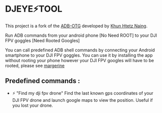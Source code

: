 
# DJEYE⚡TOOL

This project is a fork of the [ADB-OTG](https://github.com/KhunHtetzNaing/ADB-OTG) developed by [Khun Htetz Naing](https://github.com/KhunHtetzNaing).

Run ADB commands from your android phone [No Need ROOT] to your DJI FPV goggles [Need Rooted Googles]

You can call predefined ADB shell commands by connecting your Android smartphone to your DJI FPV goggles.
You can use it by installing the app without rooting your phone however your DJI FPV googles will have to be rooted, please see [margerine](https://github.com/fpv-wtf/margerine)

## Predefined commands : 

- ⚡ "Find my dji fpv drone"
Find the last known gps coordinates of your DJI FPV drone and launch google maps to view the position. Useful if you lost your drone.
